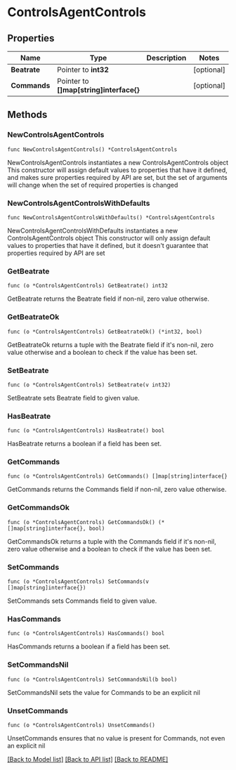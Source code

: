 # ControlsAgentControls

## Properties

Name | Type | Description | Notes
------------ | ------------- | ------------- | -------------
**Beatrate** | Pointer to **int32** |  | [optional] 
**Commands** | Pointer to **[]map[string]interface{}** |  | [optional] 

## Methods

### NewControlsAgentControls

`func NewControlsAgentControls() *ControlsAgentControls`

NewControlsAgentControls instantiates a new ControlsAgentControls object
This constructor will assign default values to properties that have it defined,
and makes sure properties required by API are set, but the set of arguments
will change when the set of required properties is changed

### NewControlsAgentControlsWithDefaults

`func NewControlsAgentControlsWithDefaults() *ControlsAgentControls`

NewControlsAgentControlsWithDefaults instantiates a new ControlsAgentControls object
This constructor will only assign default values to properties that have it defined,
but it doesn't guarantee that properties required by API are set

### GetBeatrate

`func (o *ControlsAgentControls) GetBeatrate() int32`

GetBeatrate returns the Beatrate field if non-nil, zero value otherwise.

### GetBeatrateOk

`func (o *ControlsAgentControls) GetBeatrateOk() (*int32, bool)`

GetBeatrateOk returns a tuple with the Beatrate field if it's non-nil, zero value otherwise
and a boolean to check if the value has been set.

### SetBeatrate

`func (o *ControlsAgentControls) SetBeatrate(v int32)`

SetBeatrate sets Beatrate field to given value.

### HasBeatrate

`func (o *ControlsAgentControls) HasBeatrate() bool`

HasBeatrate returns a boolean if a field has been set.

### GetCommands

`func (o *ControlsAgentControls) GetCommands() []map[string]interface{}`

GetCommands returns the Commands field if non-nil, zero value otherwise.

### GetCommandsOk

`func (o *ControlsAgentControls) GetCommandsOk() (*[]map[string]interface{}, bool)`

GetCommandsOk returns a tuple with the Commands field if it's non-nil, zero value otherwise
and a boolean to check if the value has been set.

### SetCommands

`func (o *ControlsAgentControls) SetCommands(v []map[string]interface{})`

SetCommands sets Commands field to given value.

### HasCommands

`func (o *ControlsAgentControls) HasCommands() bool`

HasCommands returns a boolean if a field has been set.

### SetCommandsNil

`func (o *ControlsAgentControls) SetCommandsNil(b bool)`

 SetCommandsNil sets the value for Commands to be an explicit nil

### UnsetCommands
`func (o *ControlsAgentControls) UnsetCommands()`

UnsetCommands ensures that no value is present for Commands, not even an explicit nil

[[Back to Model list]](../README.md#documentation-for-models) [[Back to API list]](../README.md#documentation-for-api-endpoints) [[Back to README]](../README.md)


